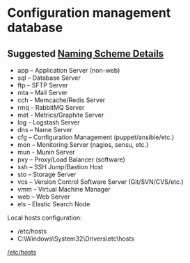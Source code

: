 # Configuration management database

## Suggested [Naming Scheme Details](http://mnx.io/blog/a-proper-server-naming-scheme)

- app – Application Server (non-web)
- sql – Database Server
- ftp – SFTP Server
- mta – Mail Server
- cch - Memcache/Redis Server
- rmq - RabbitMQ Server
- met - Metrics/Graphite Server
- log - Logstash Server
- dns – Name Server
- cfg – Configuration Management (puppet/ansible/etc.)
- mon – Monitoring Server (nagios, sensu, etc.)
- mun - Munin Server
- pxy – Proxy/Load Balancer (software)
- ssh – SSH Jump/Bastion Host
- sto – Storage Server
- vcs – Version Control Software Server (Git/SVN/CVS/etc.)
- vmm – Virtual Machine Manager
- web – Web Server
- els - Elastic Search Node

Local hosts configuration:

- /etc/hosts
- C:\Windows\System32\Drivers\etc\hosts

[/etc/hosts](hosts.txt)
